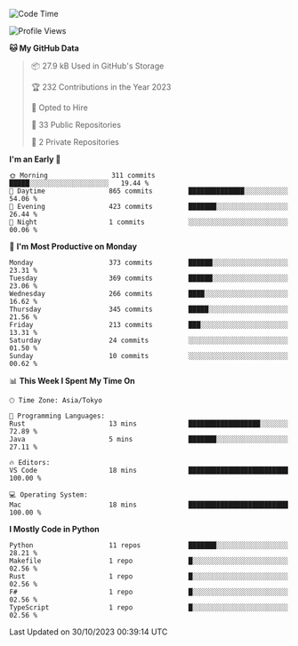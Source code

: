 <!--START_SECTION:waka-->
![Code Time](http://img.shields.io/badge/Code%20Time-720%20hrs%2046%20mins-blue)

![Profile Views](http://img.shields.io/badge/Profile%20Views-0-blue)

**🐱 My GitHub Data** 

> 📦 27.9 kB Used in GitHub's Storage 
 > 
> 🏆 232 Contributions in the Year 2023
 > 
> 💼 Opted to Hire
 > 
> 📜 33 Public Repositories 
 > 
> 🔑 2 Private Repositories 
 > 
**I'm an Early 🐤** 

```text
🌞 Morning                311 commits         █████░░░░░░░░░░░░░░░░░░░░   19.44 % 
🌆 Daytime                865 commits         ██████████████░░░░░░░░░░░   54.06 % 
🌃 Evening                423 commits         ███████░░░░░░░░░░░░░░░░░░   26.44 % 
🌙 Night                  1 commits           ░░░░░░░░░░░░░░░░░░░░░░░░░   00.06 % 
```
📅 **I'm Most Productive on Monday** 

```text
Monday                   373 commits         ██████░░░░░░░░░░░░░░░░░░░   23.31 % 
Tuesday                  369 commits         ██████░░░░░░░░░░░░░░░░░░░   23.06 % 
Wednesday                266 commits         ████░░░░░░░░░░░░░░░░░░░░░   16.62 % 
Thursday                 345 commits         █████░░░░░░░░░░░░░░░░░░░░   21.56 % 
Friday                   213 commits         ███░░░░░░░░░░░░░░░░░░░░░░   13.31 % 
Saturday                 24 commits          ░░░░░░░░░░░░░░░░░░░░░░░░░   01.50 % 
Sunday                   10 commits          ░░░░░░░░░░░░░░░░░░░░░░░░░   00.62 % 
```


📊 **This Week I Spent My Time On** 

```text
🕑︎ Time Zone: Asia/Tokyo

💬 Programming Languages: 
Rust                     13 mins             ██████████████████░░░░░░░   72.89 % 
Java                     5 mins              ███████░░░░░░░░░░░░░░░░░░   27.11 % 

🔥 Editors: 
VS Code                  18 mins             █████████████████████████   100.00 % 

💻 Operating System: 
Mac                      18 mins             █████████████████████████   100.00 % 
```

**I Mostly Code in Python** 

```text
Python                   11 repos            ███████░░░░░░░░░░░░░░░░░░   28.21 % 
Makefile                 1 repo              █░░░░░░░░░░░░░░░░░░░░░░░░   02.56 % 
Rust                     1 repo              █░░░░░░░░░░░░░░░░░░░░░░░░   02.56 % 
F#                       1 repo              █░░░░░░░░░░░░░░░░░░░░░░░░   02.56 % 
TypeScript               1 repo              █░░░░░░░░░░░░░░░░░░░░░░░░   02.56 % 
```




 Last Updated on 30/10/2023 00:39:14 UTC
<!--END_SECTION:waka-->
